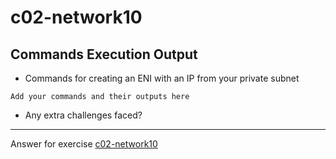 # c02-network10

## Commands Execution Output

- Commands for creating an ENI with an IP from your private subnet

```
Add your commands and their outputs here
```

- Any extra challenges faced?


<!-- Don't change anything below this point-->
***
Answer for exercise [c02-network10](https://github.com/devopsacademyau/academy/blob/2c681013824a95a86aa9c311b63878f0cebc6602/classes/02class/exercises/c02-network10/README.md)